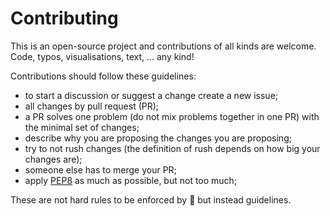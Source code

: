 # Contributing

This is an open-source project and contributions of all kinds
are welcome. Code, typos, visualisations, text, ... any kind!

Contributions should follow these guidelines:

* to start a discussion or suggest a change create a new issue;
* all changes by pull request (PR);
* a PR solves one problem (do not mix problems together in one PR) with the
  minimal set of changes;
* describe why you are proposing the changes you are proposing;
* try to not rush changes (the definition of rush depends on how big your
  changes are);
* someone else has to merge your PR;
* apply [PEP8](https://www.python.org/dev/peps/pep-0008/) as much
  as possible, but not too much;

These are not hard rules to be enforced by :police_car: but instead guidelines.
